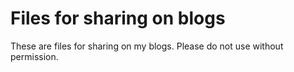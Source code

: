 # Files for sharing on blogs
These are files for sharing on my blogs. Please do not use without permission.

